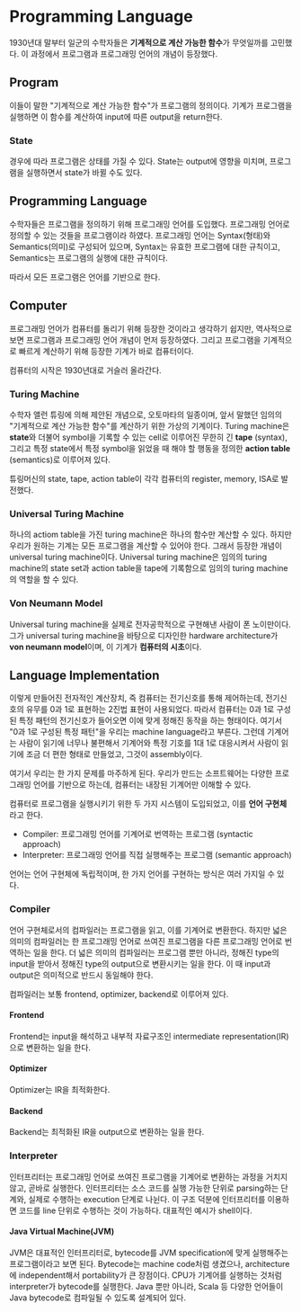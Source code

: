 # Programming Language

1930년대 말부터 일군의 수학자들은 **기계적으로 계산 가능한 함수**가 무엇일까를 고민했다.
이 과정에서 프로그램과 프로그래밍 언어의 개념이 등장했다.

## Program

이들이 말한 "기계적으로 계산 가능한 함수"가 프로그램의 정의이다.
기계가 프로그램을 실행하면 이 함수를 계산하여 input에 따른 output을 return한다.

### State

경우에 따라 프로그램은 상태를 가질 수 있다.
State는 output에 영향을 미치며, 프로그램을 실행하면서 state가 바뀔 수도 있다.

## Programming Language

수학자들은 프로그램을 정의하기 위해 프로그래밍 언어를 도입했다.
프로그래밍 언어로 정의할 수 있는 것들을 프로그램이라 하였다.
프로그래밍 언어는 Syntax(형태)와 Semantics(의미)로 구성되어 있으며,
Syntax는 유효한 프로그램에 대한 규칙이고, Semantics는 프로그램의 실행에 대한 규칙이다.

따라서 모든 프로그램은 언어를 기반으로 한다.

## Computer

프로그래밍 언어가 컴퓨터를 돌리기 위해 등장한 것이라고 생각하기 쉽지만,
역사적으로 보면 프로그램과 프로그래밍 언어 개념이 먼저 등장하였다.
그리고 프로그램을 기계적으로 빠르게 계산하기 위해 등장한 기계가 바로 컴퓨터이다.

컴퓨터의 시작은 1930년대로 거슬러 올라간다.

### Turing Machine

수학자 앨런 튜링에 의해 제안된 개념으로, 오토마타의 일종이며, 앞서 말했던 임의의 "기계적으로 계산 가능한 함수"를 계산하기 위한 가상의 기계이다.
Turing machine은 **state**와 더불어 symbol을 기록할 수 있는 cell로 이루어진 무한히 긴 **tape** (syntax), 그리고 특정 state에서 특정 symbol을 읽었을 때 해야 할 행동을 정의한 **action table** (semantics)로 이루어져 있다.

튜링머신의 state, tape, action table이 각각 컴퓨터의 register, memory, ISA로 발전했다.

### Universal Turing Machine

하나의 actiom table을 가진 turing machine은 하나의 함수만 계산할 수 있다.
하지만 우리가 원하는 기계는 모든 프로그램을 계산할 수 있어야 한다.
그래서 등장한 개념이 universal turing machine이다.
Universal turing machine은 임의의 turing machine의 state set과 action table을 tape에 기록함으로 임의의 turing machine의 역할을 할 수 있다.

### Von Neumann Model

Universal turing machine을 실제로 전자공학적으로 구현해낸 사람이 폰 노이만이다.
그가 universal turing machine을 바탕으로 디자인한 hardware architecture가 **von neumann model**이며, 이 기계가 **컴퓨터의 시초**이다.

## Language Implementation

이렇게 만들어진 전자적인 계산장치, 즉 컴퓨터는 전기신호를 통해 제어하는데,
전기신호의 유무를 0과 1로 표현하는 2진법 표현이 사용되었다.
따라서 컴퓨터는 0과 1로 구성된 특정 패턴의 전기신호가 들어오면 이에 맞게 정해진 동작을 하는 형태이다.
여기서 "0과 1로 구성된 특정 패턴"을 우리는 machine language라고 부른다.
그런데 기계어는 사람이 읽기에 너무나 불편해서 기계어와 특정 기호를 1대 1로 대응시켜서 사람이 읽기에 조금 더 편한 형태로 만들었고, 그것이 assembly이다.

여기서 우리는 한 가지 문제를 마주하게 된다.
우리가 만드는 소프트웨어는 다양한 프로그래밍 언어를 기반으로 하는데, 컴퓨터는 내장된 기계어만 이해할 수 있다.

컴퓨터로 프로그램을 실행시키기 위한 두 가지 시스템이 도입되었고, 이를 **언어 구현체**라고 한다.

- Compiler: 프로그래밍 언어를 기계어로 번역하는 프로그램 (syntactic approach)
- Interpreter: 프로그래밍 언어를 직접 실행해주는 프로그램 (semantic approach)

언어는 언어 구현체에 독립적이며, 한 가지 언어를 구현하는 방식은 여러 가지일 수 있다.

### Compiler

언어 구현체로서의 컴파일러는 프로그램을 읽고, 이를 기계어로 변환한다.
하지만 넓은 의미의 컴파일러는 한 프로그래밍 언어로 쓰여진 프로그램을 다른 프로그래밍 언어로 번역하는 일을 한다.
더 넓은 의미의 컴파일러는 프로그램 뿐만 아니라, 정해진 type의 input을 받아서 정해진 type의 output으로 변환시키는 일을 한다.
이 때 input과 output은 의미적으로 반드시 동일해야 한다.

컴파일러는 보통 frontend, optimizer, backend로 이루어져 있다.

#### Frontend

Frontend는 input을 해석하고 내부적 자료구조인 intermediate representation(IR)으로 변환하는 일을 한다.

#### Optimizer

Optimizer는 IR을 최적화한다.

#### Backend

Backend는 최적화된 IR을 output으로 변환하는 일을 한다.

### Interpreter

인터프리터는 프로그래밍 언어로 쓰여진 프로그램을 기계어로 변환하는 과정을 거치지 않고, 곧바로 실행한다.
인터프리터는 소스 코드를 실행 가능한 단위로 parsing하는 단계와, 실제로 수행하는 execution 단계로 나뉜다.
이 구조 덕분에 인터프리터를 이용하면 코드를 line 단위로 수행하는 것이 가능하다. 대표적인 예시가 shell이다.

#### Java Virtual Machine(JVM)

JVM은 대표적인 인터프리터로, bytecode를 JVM specification에 맞게 실행해주는 프로그램이라고 보면 된다.
Bytecode는 machine code처럼 생겼으나, architecture에 independent해서 portability가 큰 장점이다.
CPU가 기계어를 실행하는 것처럼 interpreter가 bytecode를 실행한다.
Java 뿐만 아니라, Scala 등 다양한 언어들이 Java bytecode로 컴파일될 수 있도록 설계되어 있다.
